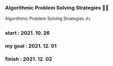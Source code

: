 ### Algorithmic Problem Solving Strategies 👩‍💻
Algorithmic Problem Solving Strategies ✍️

### start : 2021. 10. 26
### my goal : 2021. 12. 01
### finish : 2021. 12. 02
